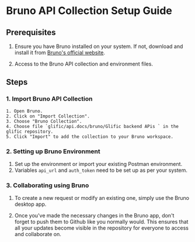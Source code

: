 # Bruno API Collection Setup Guide

## Prerequisites

1. Ensure you have Bruno installed on your system. If not, download and install it from [Bruno's official website](https://www.usebruno.com/downloads).

2. Access to the Bruno API collection and environment files.

## Steps

### 1. Import Bruno API Collection

```plaintext
1. Open Bruno.
2. Click on "Import Collection".
3. Choose "Bruno Collection".
4. Choose file `glific/api.docs/bruno/Glific backend APis ` in the glific repository.
5. Click "Import" to add the collection to your Bruno workspace.
```

### 2. Setting up Bruno Environment

1. Set up the environment or import your existing Postman environment.
2. Variables `api_url` and `auth_token` need to be set up as per your system.

### 3. Collaborating using Bruno

1. To create a new request or modify an existing one, simply use the Bruno desktop app. 

2. Once you've made the necessary changes in the Bruno app, don't forget to push them to Github like you normally would. This ensures that all your updates become visible in the repository for everyone to access and collaborate on.



